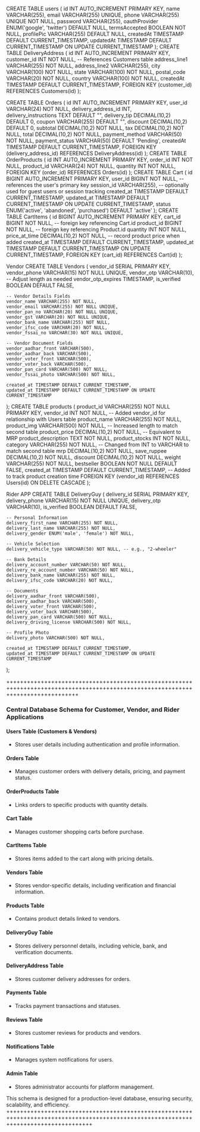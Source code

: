 CREATE TABLE users (
    id INT AUTO_INCREMENT PRIMARY KEY,
    name VARCHAR(255),
    email VARCHAR(255) UNIQUE,
    phone VARCHAR(255) UNIQUE NOT NULL,
    password VARCHAR(255),
    oauthProvider ENUM('google', 'twitter') DEFAULT NULL,
    termsAccepted BOOLEAN NOT NULL,
    profilePic VARCHAR(255) DEFAULT NULL,
    createdAt TIMESTAMP DEFAULT CURRENT_TIMESTAMP,
    updatedAt TIMESTAMP DEFAULT CURRENT_TIMESTAMP ON UPDATE CURRENT_TIMESTAMP
);
CREATE TABLE DeliveryAddress (
    id INT AUTO_INCREMENT PRIMARY KEY,
    customer_id INT NOT NULL,  -- References Customers table
    address_line1 VARCHAR(255) NOT NULL,
    address_line2 VARCHAR(255),
    city VARCHAR(100) NOT NULL,
    state VARCHAR(100) NOT NULL,
    postal_code VARCHAR(20) NOT NULL,
    country VARCHAR(100) NOT NULL,
    createdAt TIMESTAMP DEFAULT CURRENT_TIMESTAMP,
    FOREIGN KEY (customer_id) REFERENCES Customers(id)
);

CREATE TABLE Orders (
    id INT AUTO_INCREMENT PRIMARY KEY,
    user_id VARCHAR(24) NOT NULL,
    delivery_address_id INT,  
    delivery_instructions TEXT DEFAULT "",
    delivery_tip DECIMAL(10,2) DEFAULT 0,
    coupon VARCHAR(255) DEFAULT "",
    discount DECIMAL(10,2) DEFAULT 0,
    subtotal DECIMAL(10,2) NOT NULL,
    tax DECIMAL(10,2) NOT NULL,
    total DECIMAL(10,2) NOT NULL,
    payment_method VARCHAR(50) NOT NULL,
    payment_status VARCHAR(50) DEFAULT 'Pending',
    createdAt TIMESTAMP DEFAULT CURRENT_TIMESTAMP,
    FOREIGN KEY (delivery_address_id) REFERENCES DeliveryAddress(id)
);
CREATE TABLE OrderProducts (
    id INT AUTO_INCREMENT PRIMARY KEY,
    order_id INT NOT NULL,
    product_id VARCHAR(24) NOT NULL,
    quantity INT NOT NULL,
    FOREIGN KEY (order_id) REFERENCES Orders(id)
);
CREATE TABLE Cart (
    id BIGINT AUTO_INCREMENT PRIMARY KEY,
    user_id BIGINT NOT NULL,       -- references the user's primary key
    session_id VARCHAR(255),        -- optionally used for guest users or session tracking
    created_at TIMESTAMP DEFAULT CURRENT_TIMESTAMP,
    updated_at TIMESTAMP DEFAULT CURRENT_TIMESTAMP ON UPDATE CURRENT_TIMESTAMP,
    status ENUM('active', 'abandoned', 'purchased') DEFAULT 'active'
);
CREATE TABLE CartItems (
    id BIGINT AUTO_INCREMENT PRIMARY KEY,
    cart_id BIGINT NOT NULL,        -- foreign key referencing Cart.id
    product_id BIGINT NOT NULL,     -- foreign key referencing Product.id
    quantity INT NOT NULL,
    price_at_time DECIMAL(10,2) NOT NULL,  -- record product price when added
    created_at TIMESTAMP DEFAULT CURRENT_TIMESTAMP,
    updated_at TIMESTAMP DEFAULT CURRENT_TIMESTAMP ON UPDATE CURRENT_TIMESTAMP,
    FOREIGN KEY (cart_id) REFERENCES Cart(id)
);


Vendor 
CREATE TABLE Vendors (
    vendor_id SERIAL PRIMARY KEY,
    vendor_phone VARCHAR(15) NOT NULL UNIQUE,
    vendor_otp VARCHAR(10), -- Adjust length as needed
    vendor_otp_expires TIMESTAMP,
    is_verified BOOLEAN DEFAULT FALSE,
    
    -- Vendor Details Fields
    vendor_name VARCHAR(255) NOT NULL,
    vendor_email VARCHAR(255) NOT NULL UNIQUE,
    vendor_pan_no VARCHAR(20) NOT NULL UNIQUE,
    vendor_gst VARCHAR(20) NOT NULL UNIQUE,
    vendor_bank_name VARCHAR(255) NOT NULL,
    vendor_ifsc_code VARCHAR(20) NOT NULL,
    vendor_fssai_no VARCHAR(30) NOT NULL UNIQUE,

    -- Vendor Document Fields
    vendor_aadhar_front VARCHAR(500),
    vendor_aadhar_back VARCHAR(500),
    vendor_voter_front VARCHAR(500),
    vendor_voter_back VARCHAR(500),
    vendor_pan_card VARCHAR(500) NOT NULL,
    vendor_fssai_photo VARCHAR(500) NOT NULL,

    created_at TIMESTAMP DEFAULT CURRENT_TIMESTAMP,
    updated_at TIMESTAMP DEFAULT CURRENT_TIMESTAMP ON UPDATE CURRENT_TIMESTAMP
);
CREATE TABLE products (
    product_id VARCHAR(255) NOT NULL PRIMARY KEY,
    vendor_id INT NOT NULL, -- Added vendor_id for relationship with Users table
    product_name VARCHAR(255) NOT NULL,
    product_img VARCHAR(500) NOT NULL, -- Increased length to match second table
    product_price DECIMAL(10,2) NOT NULL, -- Equivalent to MRP
    product_description TEXT NOT NULL,
    product_stocks INT NOT NULL,
    category VARCHAR(255) NOT NULL, -- Changed from INT to VARCHAR to match second table
    mrp DECIMAL(10,2) NOT NULL,
    save_ruppee DECIMAL(10,2) NOT NULL,
    discount DECIMAL(10,2) NOT NULL,
    weight VARCHAR(255) NOT NULL,
    bestseller BOOLEAN NOT NULL DEFAULT FALSE,
    created_at TIMESTAMP DEFAULT CURRENT_TIMESTAMP, -- Added to track product creation time
    FOREIGN KEY (vendor_id) REFERENCES Users(id) ON DELETE CASCADE
);

Rider APP 
CREATE TABLE DeliveryGuy (
    delivery_id SERIAL PRIMARY KEY,
    delivery_phone VARCHAR(15) NOT NULL UNIQUE,
    delivery_otp VARCHAR(10),
    is_verified BOOLEAN DEFAULT FALSE,

    -- Personal Information
    delivery_first_name VARCHAR(255) NOT NULL,
    delivery_last_name VARCHAR(255) NOT NULL,
    delivery_gender ENUM('male', 'female') NOT NULL,

    -- Vehicle Selection
    delivery_vehicle_type VARCHAR(50) NOT NULL, -- e.g., "2-wheeler"

    -- Bank Details
    delivery_account_number VARCHAR(50) NOT NULL,
    delivery_re_account_number VARCHAR(50) NOT NULL,
    delivery_bank_name VARCHAR(255) NOT NULL,
    delivery_ifsc_code VARCHAR(20) NOT NULL,

    -- Documents
    delivery_aadhar_front VARCHAR(500),
    delivery_aadhar_back VARCHAR(500),
    delivery_voter_front VARCHAR(500),
    delivery_voter_back VARCHAR(500),
    delivery_pan_card VARCHAR(500) NOT NULL,
    delivery_driving_license VARCHAR(500) NOT NULL,

    -- Profile Photo
    delivery_photo VARCHAR(500) NOT NULL,

    created_at TIMESTAMP DEFAULT CURRENT_TIMESTAMP,
    updated_at TIMESTAMP DEFAULT CURRENT_TIMESTAMP ON UPDATE CURRENT_TIMESTAMP
);


+++++++++++++++++++++++++++++++++++++++++++++++++++++++++++++++++++++++++++++++++++++++++++++++++++++++++++++++++++++++++++++++++
### Central Database Schema for Customer, Vendor, and Rider Applications

#### Users Table (Customers & Vendors)
- Stores user details including authentication and profile information.

#### Orders Table
- Manages customer orders with delivery details, pricing, and payment status.

#### OrderProducts Table
- Links orders to specific products with quantity details.

#### Cart Table
- Manages customer shopping carts before purchase.

#### CartItems Table
- Stores items added to the cart along with pricing details.

#### Vendors Table
- Stores vendor-specific details, including verification and financial information.

#### Products Table
- Contains product details linked to vendors.

#### DeliveryGuy Table
- Stores delivery personnel details, including vehicle, bank, and verification documents.

#### DeliveryAddress Table
- Stores customer delivery addresses for orders.

#### Payments Table
- Tracks payment transactions and statuses.

#### Reviews Table
- Stores customer reviews for products and vendors.

#### Notifications Table
- Manages system notifications for users.

#### Admin Table
- Stores administrator accounts for platform management.

This schema is designed for a production-level database, ensuring security, scalability, and efficiency.
+++++++++++++++++++++++++++++++++++++++++++++++++++++++++++++++++++++++++++++++++++++++++++++++++++++++++++++++++++++++++++++++++++++